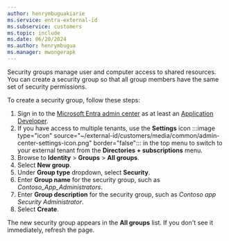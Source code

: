 ```yaml
---
author: henrymbuguakiarie
ms.service: entra-external-id
ms.subservice: customers
ms.topic: include
ms.date: 06/20/2024
ms.author: henrymbugua
ms.manager: mwongerapk
---
```


Security groups manage user and computer access to shared resources. You can create a security group so that all group members have the same set of security permissions.

To create a security group, follow these steps:

1. Sign in to the [Microsoft Entra admin center](https://entra.microsoft.com) as at least an [Application Developer](~/identity/role-based-access-control/permissions-reference.md#application-developer).
1. If you have access to multiple tenants, use the **Settings** icon :::image type="icon" source="~/external-id/customers/media/common/admin-center-settings-icon.png" border="false"::: in the top menu to switch to your external tenant from the **Directories + subscriptions** menu. 
1. Browse to **Identity** > **Groups** > **All groups**.
1. Select **New group**.
1. Under **Group type** dropdown, select **Security**.
1. Enter **Group name** for the security group, such as *Contoso_App_Administrators*.
1. Enter **Group description** for the security group, such as *Contoso app Security Administrator*.
1. Select **Create**.

The new security group appears in the **All groups** list. If you don't see it immediately, refresh the page.
